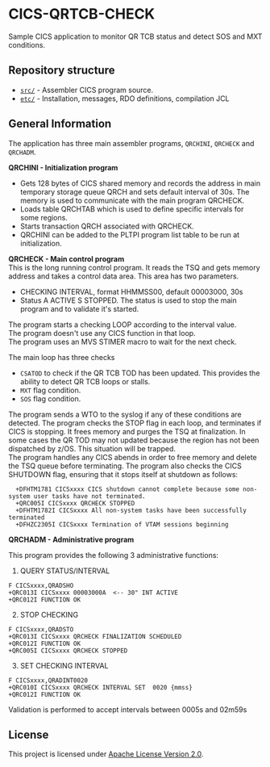 # CICS-QRTCB-CHECK

Sample CICS application to monitor QR TCB status and detect SOS and MXT conditions.

## Repository structure
* [`src/`](src) - Assembler CICS program source.
* [`etc/`](etc) - Installation, messages, RDO definitions, compilation JCL

## General Information                                                            
The application has three main assembler programs, `QRCHINI`,  `QRCHECK` and `QRCHADM`.  
                                                                               
**QRCHINI - Initialization program**

* Gets 128 bytes of CICS shared memory and records the address in main temporary storage queue QRCH and sets default interval of 30s. The memory is used to communicate with the main program QRCHECK.              
* Loads table QRCHTAB which is used to define specific intervals for some regions.               
* Starts transaction QRCH associated with QRCHECK. 
* QRCHINI can be added to the PLTPI program list table to be run at initialization.                                                                
                                                                                
**QRCHECK - Main control program**                                                                         
This is the long running control program. It reads the TSQ and gets memory address and takes a control data area. This area has two parameters.                                          

* CHECKING INTERVAL, format HHMMSS00, default 00003000, 30s                    
* Status A ACTIVE S STOPPED. The status is used to stop the main program and to validate it's started.                                                     
                                                                                
The program starts a checking LOOP according to the interval value.        
The program doesn't use any CICS function in that loop.                         
The program uses an MVS STIMER macro to wait for the next check.   

The main loop has three checks

* `CSATOD` to check if the QR TCB TOD has been updated. This provides the ability to detect QR TCB loops or stalls.                                         
* `MXT` flag condition.                                                          
* `SOS` flag condition.                                                          
                                                                                
The program sends a WTO to the syslog if any of these conditions are detected.
The program checks the STOP flag in each loop, and terminates if CICS is stopping. It frees memory and purges the TSQ at finalization. 
In some cases the QR TOD may not updated because the region has not been dispatched by z/OS. This situation will be trapped.    
The program handles any CICS abends in order to free memory and delete the TSQ queue before terminating.
The program also checks the CICS SHUTDOWN flag, ensuring that it stops itself at shutdown as follows:
                                                                                
```																			
  +DFHTM1781 CICSxxxx CICS shutdown cannot complete because some non-system user tasks have not terminated.
  +QRC005I CICSxxxx QRCHECK STOPPED
  +DFHTM1782I CICSxxxx All non-system tasks have been successfully terminated                
  +DFHZC2305I CICSxxxx Termination of VTAM sessions beginning  
```
                                                                               
**QRCHADM - Administrative program**                                                                        

This program provides the following 3 administrative functions:                                                                               

1. QUERY STATUS/INTERVAL
```
F CICSxxxx,QRADSHO                                                
+QRC013I CICSxxxx 00003000A  <-- 30" INT ACTIVE             
+QRC012I FUNCTION OK 
```
                                                                               
2. STOP CHECKING                                                      
```
F CICSxxxx,QRADSTO
+QRC013I CICSxxxx QRCHECK FINALIZATION SCHEDULED                               
+QRC012I FUNCTION OK          
+QRC005I CICSxxxx QRCHECK STOPPED 
```
                                                                               
3. SET CHECKING INTERVAL
```
F CICSxxxx,QRADINT0020
+QRC010I CICSxxxx QRCHECK INTERVAL SET  0020 {mmss}  
+QRC012I FUNCTION OK
```

Validation is performed to accept intervals between 0005s and 02m59s

## License
This project is licensed under [Apache License Version 2.0](LICENSE).
